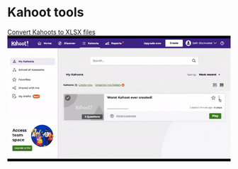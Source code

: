 # Kahoot tools
[Convert Kahoots to XLSX files](https://github.com/SethBlackwater/Kahoot/tree/master/convert-to-xlsx)
![](convert-to-xlsx/images/usage.gif)
